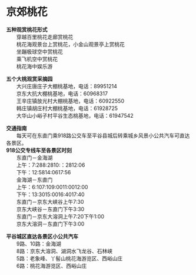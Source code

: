 # 京郊桃花  
  
**五种观赏桃花形式**  
&emsp;&emsp;穿越百里桃花走廊赏桃花  
&emsp;&emsp;桃花海观景台上赏桃花，小金山观景亭上赏桃花  
&emsp;&emsp;坐蹦极球空中赏桃花  
&emsp;&emsp;乘飞机空中赏桃花  
&emsp;&emsp;桃花海中娱乐游  
  
**五个大桃观赏采摘园**  
&emsp;&emsp;大兴庄唐庄子大棚桃基地，电话：89951214  
&emsp;&emsp;京东大抗大棚桃基地，电话：60968317  
&emsp;&emsp;王辛庄镇放光村大棚桃基地，电话：60922550  
&emsp;&emsp;韩庄镇胡庄村大棚桃基地，电话：61928725  
&emsp;&emsp;大华山小峪子村平谷生态桃基地，电话：61947542  
  
**交通指南**  
&emsp;&emsp;每天可在东直门乘918路公交车至平谷县城后转乘城乡风景小公共汽车可直达各景区。   
**918公交专线车至各景区时刻**  
&emsp;&emsp;东直门－金海湖  
&emsp;&emsp;上午：7∶288∶2810∶：2812∶06  
&emsp;&emsp;下午：12∶5814∶0617∶56  
&emsp;&emsp;金海湖－东直门  
&emsp;&emsp;上午：6∶107∶109∶0011∶0012∶00  
&emsp;&emsp;下午：13∶3015∶0016∶4017∶40  
&emsp;&emsp;东直门－京东大峡谷上午7∶30  
&emsp;&emsp;京东大峡谷－东直门下午3∶30  
&emsp;&emsp;东直门－京东大溶洞上午7∶20下午1∶00  
&emsp;&emsp;京东大溶洞－东直门下午3∶00  
  
**平谷城区直达各景区小公共汽车**  
&emsp;&emsp;9路、10路：金海湖  
&emsp;&emsp;8路：京东大溶洞、湖洞水飞龙谷、石林峡  
&emsp;&emsp;5路：老象峰、丫髻山桃花海游览区、西峪山庄  
&emsp;&emsp;6路：桃花海游览区、西峪山庄 